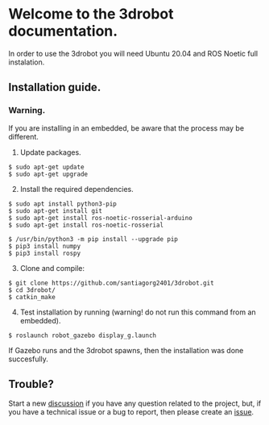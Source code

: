 # Welcome to the 3drobot documentation.
In order to use the 3drobot you will need Ubuntu 20.04 and ROS Noetic full instalation.

## Installation guide.
### Warning.
If you are installing in an embedded, be aware that the process may be different.

1. Update packages.
```console
$ sudo apt-get update
$ sudo apt-get upgrade
```
2. Install the required dependencies.
```console
$ sudo apt install python3-pip
$ sudo apt-get install git
$ sudo apt-get install ros-noetic-rosserial-arduino
$ sudo apt-get install ros-noetic-rosserial

$ /usr/bin/python3 -m pip install --upgrade pip
$ pip3 install numpy
$ pip3 install rospy
```

3. Clone and compile:
```console
$ git clone https://github.com/santiagorg2401/3drobot.git
$ cd 3drobot/
$ catkin_make
```

4. Test installation by running (warning! do not run this command from an embedded).
```console
$ roslaunch robot_gazebo display_g.launch
```

If Gazebo runs and the 3drobot spawns, then the installation was done succesfully.

## Trouble?
Start a new [discussion](https://github.com/santiagorg2401/3drobot/discussions) if you have any question related to the project, but, if you have a technical issue or a bug to report, then please create an [issue](https://github.com/santiagorg2401/3drobot/issues).